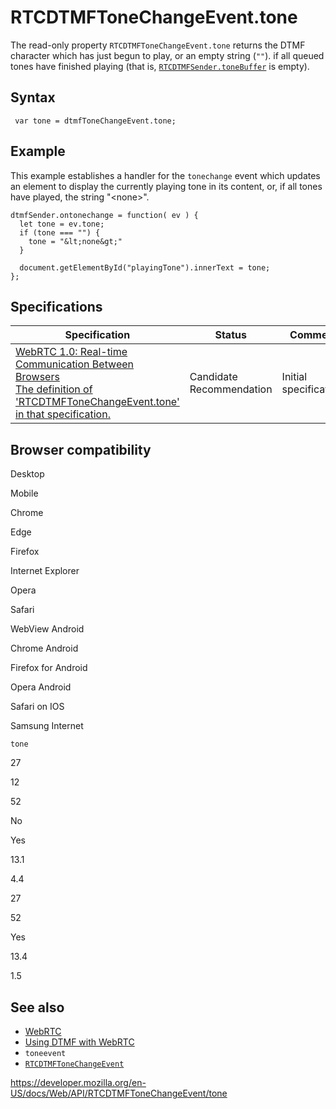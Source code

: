 # RTCDTMFToneChangeEvent.tone

The read-only property `RTCDTMFToneChangeEvent.tone` returns the DTMF character which has just begun to play, or an empty string (`""`). if all queued tones have finished playing (that is, [`RTCDTMFSender.toneBuffer`](../rtcdtmfsender/tonebuffer) is empty).

## Syntax

     var tone = dtmfToneChangeEvent.tone;

## Example

This example establishes a handler for the `tonechange` event which updates an element to display the currently playing tone in its content, or, if all tones have played, the string "&lt;none&gt;".

    dtmfSender.ontonechange = function( ev ) {
      let tone = ev.tone;
      if (tone === "") {
        tone = "&lt;none&gt;"
      }

      document.getElementById("playingTone").innerText = tone;
    };

## Specifications

<table><thead><tr class="header"><th>Specification</th><th>Status</th><th>Comment</th></tr></thead><tbody><tr class="odd"><td><a href="https://w3c.github.io/webrtc-pc/#dom-rtcdtmftonechangeevent-tone">WebRTC 1.0: Real-time Communication Between Browsers<br />
<span class="small">The definition of 'RTCDTMFToneChangeEvent.tone' in that specification.</span></a></td><td><span class="spec-cr">Candidate Recommendation</span></td><td>Initial specification.</td></tr></tbody></table>

## Browser compatibility

Desktop

Mobile

Chrome

Edge

Firefox

Internet Explorer

Opera

Safari

WebView Android

Chrome Android

Firefox for Android

Opera Android

Safari on IOS

Samsung Internet

`tone`

27

12

52

No

Yes

13.1

4.4

27

52

Yes

13.4

1.5

## See also

- [WebRTC](../webrtc_api)
- [Using DTMF with WebRTC](../webrtc_api/using_dtmf)
- `toneevent`
- [`RTCDTMFToneChangeEvent`](../rtcdtmftonechangeevent)

<a href="https://developer.mozilla.org/en-US/docs/Web/API/RTCDTMFToneChangeEvent/tone" class="_attribution-link">https://developer.mozilla.org/en-US/docs/Web/API/RTCDTMFToneChangeEvent/tone</a>
